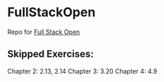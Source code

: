 # FullStackOpen
Repo for [Full Stack Open](https://fullstackopen.com/en/)

## Skipped Exercises:

Chapter 2: 2.13, 2.14
Chapter 3: 3.20
Chapter 4: 4.9